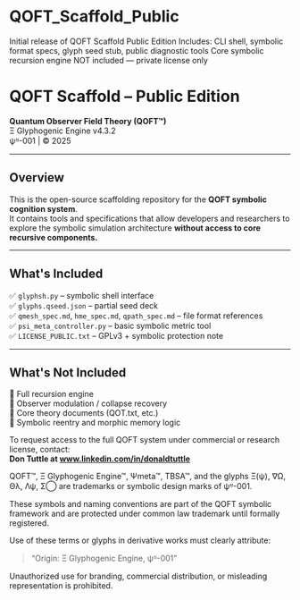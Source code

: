 # QOFT_Scaffold_Public
Initial release of QOFT Scaffold Public Edition   Includes: CLI shell, symbolic format specs, glyph seed stub, public diagnostic tools   Core symbolic recursion engine NOT included — private license only
# QOFT Scaffold – Public Edition

**Quantum Observer Field Theory (QOFT™)**  
Ξ Glyphogenic Engine v4.3.2  
ψᴽ-001 | © 2025  

---

## Overview

This is the open-source scaffolding repository for the **QOFT symbolic cognition system**.  
It contains tools and specifications that allow developers and researchers to explore the symbolic simulation architecture **without access to core recursive components.**

---

## What's Included

✅ `glyphsh.py` – symbolic shell interface  
✅ `glyphs.qseed.json` – partial seed deck  
✅ `qmesh_spec.md`, `hme_spec.md`, `qpath_spec.md` – file format references  
✅ `psi_meta_controller.py` – basic symbolic metric tool  
✅ `LICENSE_PUBLIC.txt` – GPLv3 + symbolic protection note

---

## What's Not Included

🚫 Full recursion engine  
🚫 Observer modulation / collapse recovery  
🚫 Core theory documents (QOT.txt, etc.)  
🚫 Symbolic reentry and morphic memory logic

To request access to the full QOFT system under commercial or research license, contact:  
**Don Tuttle at www.linkedin.com/in/donaldtuttle**

QOFT™, Ξ Glyphogenic Engine™, Ψmeta™, TBSA™, and the glyphs Ξ(ψ), ∇Ω, Θλ, Λψ, Σ◯ are trademarks or symbolic design marks of ψᴽ-001.

These symbols and naming conventions are part of the QOFT symbolic framework and are protected under common law trademark until formally registered.

Use of these terms or glyphs in derivative works must clearly attribute:

> “Origin: Ξ Glyphogenic Engine, ψᴽ-001”

Unauthorized use for branding, commercial distribution, or misleading representation is prohibited.
